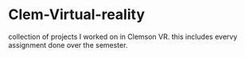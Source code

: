 # Clem-Virtual-reality
collection of projects I worked on in Clemson VR. this includes evervy assignment done over the semester.
